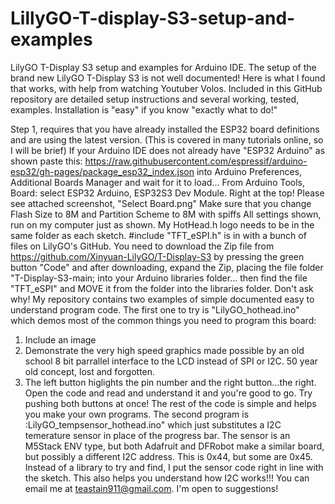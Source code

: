 # LillyGO-T-display-S3-setup-and-examples
LilyGO T-Display S3 setup and examples for Arduino IDE.
The setup of the brand new LilyGO T-Display S3 is not well documented!
Here is what I found that works, with help from watching Youtuber Volos.
Included in this GitHub repository are detailed setup instructions and several
 working, tested, examples.
Installation is "easy" if you know "exactly what to do!"

Step 1, requires that you have already installed the ESP32 board definitions and
are using the latest version. 
(This is covered in many tutorials online, so I will be brief)
If your Arduino IDE does not already have "ESP32 Arduino" as shown paste this:
https://raw.githubusercontent.com/espressif/arduino-esp32/gh-pages/package_esp32_index.json
into Arduino Preferences, Additional Boards Manager and wait for it to load...
From Arduino Tools, Board: select ESP32 Arduino, ESP32S3 Dev Module. Right at the top!
Please see attached screenshot, "Select Board.png"
Make sure that you change Flash Size to 8M and Partition Scheme to 8M with spiffs
All settings shown, run on my computer just as shown.
My HotHead.h logo needs to be in the same folder as each sketch.
#include "TFT_eSPI.h" is in with a bunch of files on LilyGO's GitHub. 
You need to download the Zip file from
https://github.com/Xinyuan-LilyGO/T-Display-S3 by pressing
the green button "Code" and after downloading, expand the Zip, placing 
the file folder "T-Display-S3-main; into your Arduino libraries folder...
then find the file "TFT_eSPI" and MOVE it from the folder into the libraries folder.
Don't ask why!
My repository contains two examples of simple documented easy to understand program code. 
The first one to try is "LilyGO_hothead.ino" which demos most of the common things you need to program this board:
1) Include an image
2) Demonstrate the very high speed graphics made possible by an old school 8 bit 
parrallel interface to the LCD instead of SPI or I2C. 50 year old concept, lost and forgotten.
3) The left button higlights the pin number and the right button...the right.
Open the code and read and understand it and you're good to go. 
Try pushing both buttons at once!
The rest of the code is simple and helps you make your own programs.
The second program is :LilyGO_tempsensor_hothead.ino" which just substitutes
a I2C temerature sensor in place of the progress bar.
The sensor is an M5Stack ENV type, but both Adafruit and DFRobot make a 
similar board, but possibly a different I2C address. This is 0x44, but some
are 0x45.
Instead of a library to try and find, I put the sensor code right in line
with the sketch. This also helps you understand how I2C works!!!
You can email me at teastain911@gmail.com.
I'm open to suggestions!

